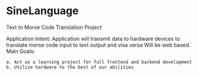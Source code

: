 # SineLanguage
Text to Morse Code Translation Project

Application Intent:
    Application will transmit data to hardware devices to translate morse code input to text output and visa versa
    Will be web based.
Main Goals:

    a. Act as a learning project for full frontend and backend development
    b. Utilize hardware to the best of our abilities
    
